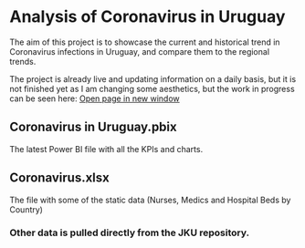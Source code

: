 # Analysis of Coronavirus in Uruguay

The aim of this project is to showcase the current and historical trend in Coronavirus infections in Uruguay, and compare them to the regional trends.

The project is already live and updating information on a daily basis, but it is not finished yet as I am changing some aesthetics, but the work in progress can be seen here: <a href="https://bit.ly/32n1FHG" target="_blank">Open page in new window</a>


## Coronavirus in Uruguay.pbix

The latest Power BI file with all the KPIs and charts.


## Coronavirus.xlsx

The file with some of the static data (Nurses, Medics and Hospital Beds by Country)


### Other data is pulled directly from the JKU repository.
